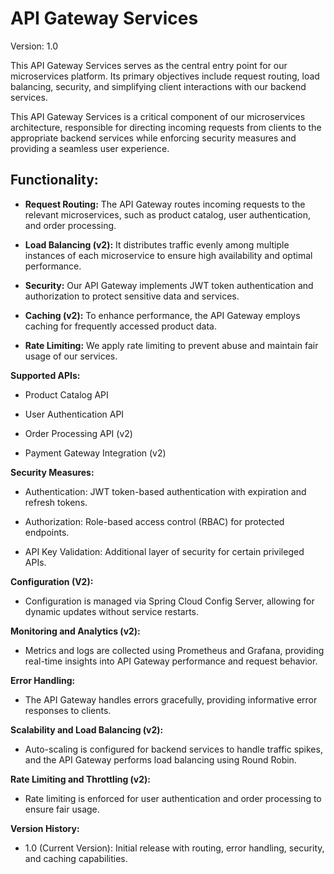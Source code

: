 # API Gateway Services 
Version: 1.0

This API Gateway Services serves as the central entry point for our microservices platform. Its primary
objectives include request routing, load balancing, security, and
simplifying client interactions with our backend services.

This API Gateway Services is a critical component of our
microservices architecture, responsible for directing incoming requests
from clients to the appropriate backend services while enforcing
security measures and providing a seamless user experience.

## Functionality:

-   **Request Routing:** The API Gateway routes incoming requests to the
    relevant microservices, such as product catalog, user
    authentication, and order processing.

-   **Load Balancing (v2):** It distributes traffic evenly among
    multiple instances of each microservice to ensure high availability
    and optimal performance.

-   **Security:** Our API Gateway implements JWT token authentication
    and authorization to protect sensitive data and services.

-   **Caching (v2):** To enhance performance, the API Gateway employs
    caching for frequently accessed product data.

-   **Rate Limiting:** We apply rate limiting to prevent abuse and
    maintain fair usage of our services.

**Supported APIs:**

-   Product Catalog API

-   User Authentication API

-   Order Processing API (v2)

-   Payment Gateway Integration (v2)

**Security Measures:**

-   Authentication: JWT token-based authentication with expiration and
    refresh tokens.

-   Authorization: Role-based access control (RBAC) for protected
    endpoints.

-   API Key Validation: Additional layer of security for certain
    privileged APIs.

**Configuration (V2):**

-   Configuration is managed via Spring Cloud Config Server, allowing
    for dynamic updates without service restarts.

**Monitoring and Analytics (v2):**

-   Metrics and logs are collected using Prometheus and Grafana,
    providing real-time insights into API Gateway performance and
    request behavior.

**Error Handling:**

-   The API Gateway handles errors gracefully, providing informative
    error responses to clients.

**Scalability and Load Balancing (v2):**

-   Auto-scaling is configured for backend services to handle traffic
    spikes, and the API Gateway performs load balancing using Round
    Robin.

**Rate Limiting and Throttling (v2):**

-   Rate limiting is enforced for user authentication and order
    processing to ensure fair usage.

**Version History:**

-   1.0 (Current Version): Initial release with routing, error handling,
    security, and caching capabilities.
